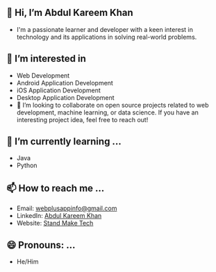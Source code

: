 ## 👋 Hi, I’m Abdul Kareem Khan
- I'm a passionate learner and developer with a keen interest in technology and its applications in solving real-world problems.

## 👀 I’m interested in
- Web Development
- Android Application Development
- iOS Application Development
- Desktop Application Development
- 💞️ I’m looking to collaborate on open source projects related to web development, machine learning, or data science. If you have an interesting project idea, feel free to reach out!

## 🌱 I’m currently learning ...
- Java
- Python

## 📫 How to reach me ...
- Email: webplusappinfo@gmail.com
- LinkedIn: [Abdul Kareem Khan](https://www.linkedin.com/in/abdul-kareem-khan-b22ab12b4/)
- Website: [Stand Make Tech](https://maketech.in/)

## 😄 Pronouns: ...
- He/Him
